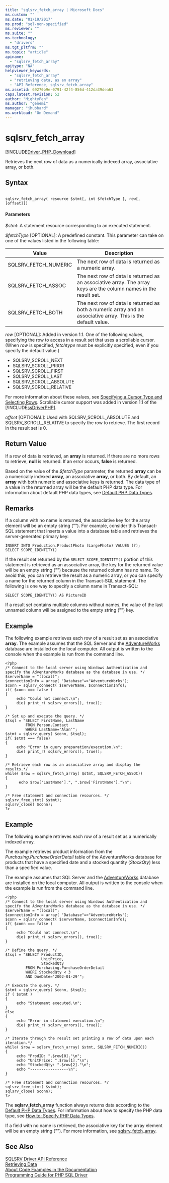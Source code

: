 ```yaml
---
title: "sqlsrv_fetch_array | Microsoft Docs"
ms.custom: ""
ms.date: "01/19/2017"
ms.prod: "sql-non-specified"
ms.reviewer: ""
ms.suite: ""
ms.technology: 
  - "drivers"
ms.tgt_pltfrm: ""
ms.topic: "article"
apiname: 
  - "sqlsrv_fetch_array"
apitype: "NA"
helpviewer_keywords: 
  - "sqlsrv_fetch_array"
  - "retrieving data, as an array"
  - "API Reference, sqlsrv_fetch_array"
ms.assetid: 69270b9e-0791-42f4-856d-412da39dea63
caps.latest.revision: 52
author: "MightyPen"
ms.author: "genemi"
manager: "jhubbard"
ms.workload: "On Demand"
---
```

# sqlsrv_fetch_array
[!INCLUDE[Driver_PHP_Download](../../includes/driver_php_download.md)]

Retrieves the next row of data as a numerically indexed array, associative array, or both.  
  
## Syntax  
  
```  
  
sqlsrv_fetch_array( resource $stmt[, int $fetchType [, row[, ]offset]])  
```  
  
#### Parameters  
*$stmt*: A statement resource corresponding to an executed statement.  
  
*$fetchType* [OPTIONAL]: A predefined constant. This parameter can take on one of the values listed in the following table:  
  
|Value|Description|  
|---------|---------------|  
|SQLSRV_FETCH_NUMERIC|The next row of data is returned as a numeric array.|  
|SQLSRV_FETCH_ASSOC|The next row of data is returned as an associative array. The array keys are the column names in the result set.|  
|SQLSRV_FETCH_BOTH|The next row of data is returned as both a numeric array and an associative array. This is the default value.|  
  
*row* [OPTIONAL]: Added in version 1.1. One of the following values, specifying the row to access in a result set that uses a scrollable cursor. (When *row* is specified, *fetchtype* must be explicitly specified, even if you specify the default value.)  
  
-   SQLSRV_SCROLL_NEXT  
-   SQLSRV_SCROLL_PRIOR  
-   SQLSRV_SCROLL_FIRST  
-   SQLSRV_SCROLL_LAST  
-   SQLSRV_SCROLL_ABSOLUTE  
-   SQLSRV_SCROLL_RELATIVE  
  
For more information about these values, see [Specifying a Cursor Type and Selecting Rows](../../connect/php/specifying-a-cursor-type-and-selecting-rows.md). Scrollable cursor support was added in version 1.1 of the [!INCLUDE[ssDriverPHP](../../includes/ssdriverphp_md.md)].  
  
*offset* [OPTIONAL]: Used with SQLSRV_SCROLL_ABSOLUTE and SQLSRV_SCROLL_RELATIVE to specify the row to retrieve. The first record in the result set is 0.  
  
## Return Value  
If a row of data is retrieved, an **array** is returned. If there are no more rows to retrieve, **null** is returned. If an error occurs, **false** is returned.  
  
Based on the value of the *$fetchType* parameter, the returned **array** can be a numerically indexed **array**, an associative **array**, or both. By default, an **array** with both numeric and associative keys is returned. The data type of a value in the returned array will be the default PHP data type. For information about default PHP data types, see [Default PHP Data Types](../../connect/php/default-php-data-types.md).  
  
## Remarks  
If a column with no name is returned, the associative key for the array element will be an empty string (""). For example, consider this Transact-SQL statement that inserts a value into a database table and retrieves the server-generated primary key:  
  
```
INSERT INTO Production.ProductPhoto (LargePhoto) VALUES (?);  
SELECT SCOPE_IDENTITY()
```
  
If the result set returned by the `SELECT SCOPE_IDENTITY()` portion of this statement is retrieved as an associative array, the key for the returned value will be an empty string ("") because the returned column has no name. To avoid this, you can retrieve the result as a numeric array, or you can specify a name for the returned column in the Transact-SQL statement. The following is one way to specify a column name in Transact-SQL:  
  
```
SELECT SCOPE_IDENTITY() AS PictureID
```
  
If a result set contains multiple columns without names, the value of the last unnamed column will be assigned to the empty string ("") key.  
  
## Example  
The following example retrieves each row of a result set as an associative **array**. The example assumes that the SQL Server and the [AdventureWorks](http://go.microsoft.com/fwlink/?LinkID=67739) database are installed on the local computer. All output is written to the console when the example is run from the command line.  
  
```  
<?php  
/* Connect to the local server using Windows Authentication and  
specify the AdventureWorks database as the database in use. */  
$serverName = "(local)";  
$connectionInfo = array( "Database"=>"AdventureWorks");  
$conn = sqlsrv_connect( $serverName, $connectionInfo);  
if( $conn === false )  
{  
     echo "Could not connect.\n";  
     die( print_r( sqlsrv_errors(), true));  
}  
  
/* Set up and execute the query. */  
$tsql = "SELECT FirstName, LastName  
         FROM Person.Contact  
         WHERE LastName='Alan'";  
$stmt = sqlsrv_query( $conn, $tsql);  
if( $stmt === false)  
{  
     echo "Error in query preparation/execution.\n";  
     die( print_r( sqlsrv_errors(), true));  
}  
  
/* Retrieve each row as an associative array and display the results.*/  
while( $row = sqlsrv_fetch_array( $stmt, SQLSRV_FETCH_ASSOC))  
{  
      echo $row['LastName'].", ".$row['FirstName']."\n";  
}  
  
/* Free statement and connection resources. */  
sqlsrv_free_stmt( $stmt);  
sqlsrv_close( $conn);  
?>  
```  
  
## Example  
The following example retrieves each row of a result set as a numerically indexed array.  
  
The example retrieves product information from the *Purchasing.PurchaseOrderDetail* table of the AdventureWorks database for products that have a specified date and a stocked quantity (*StockQty*) less than a specified value.  
  
The example assumes that SQL Server and the [AdventureWorks](http://go.microsoft.com/fwlink/?LinkID=67739) database are installed on the local computer. All output is written to the console when the example is run from the command line.  
  
```  
<?php  
/* Connect to the local server using Windows Authentication and  
specify the AdventureWorks database as the database in use. */  
$serverName = "(local)";  
$connectionInfo = array( "Database"=>"AdventureWorks");  
$conn = sqlsrv_connect( $serverName, $connectionInfo);  
if( $conn === false )  
{  
     echo "Could not connect.\n";  
     die( print_r( sqlsrv_errors(), true));  
}  
  
/* Define the query. */  
$tsql = "SELECT ProductID,  
                UnitPrice,  
                StockedQty   
         FROM Purchasing.PurchaseOrderDetail  
         WHERE StockedQty < 3   
         AND DueDate='2002-01-29'";  
  
/* Execute the query. */  
$stmt = sqlsrv_query( $conn, $tsql);  
if ( $stmt )  
{  
     echo "Statement executed.\n";  
}   
else   
{  
     echo "Error in statement execution.\n";  
     die( print_r( sqlsrv_errors(), true));  
}  
  
/* Iterate through the result set printing a row of data upon each  
iteration.*/  
while( $row = sqlsrv_fetch_array( $stmt, SQLSRV_FETCH_NUMERIC))  
{  
     echo "ProdID: ".$row[0]."\n";  
     echo "UnitPrice: ".$row[1]."\n";  
     echo "StockedQty: ".$row[2]."\n";  
     echo "-----------------\n";  
}  
  
/* Free statement and connection resources. */  
sqlsrv_free_stmt( $stmt);  
sqlsrv_close( $conn);  
?>  
```  
  
The **sqlsrv_fetch_array** function always returns data according to the [Default PHP Data Types](../../connect/php/default-php-data-types.md). For information about how to specify the PHP data type, see [How to: Specify PHP Data Types](../../connect/php/how-to-specify-php-data-types.md).  
  
If a field with no name is retrieved, the associative key for the array element will be an empty string (""). For more information, see [sqlsrv_fetch_array](../../connect/php/sqlsrv-fetch-array.md).  
  
## See Also  
[SQLSRV Driver API Reference](../../connect/php/sqlsrv-driver-api-reference.md)  
[Retrieving Data](../../connect/php/retrieving-data.md)  
[About Code Examples in the Documentation](../../connect/php/about-code-examples-in-the-documentation.md)  
[Programming Guide for PHP SQL Driver](../../connect/php/programming-guide-for-php-sql-driver.md)
  

